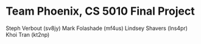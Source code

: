 # Team Phoenix, CS 5010 Final Project
Steph Verbout (sv8jy)
Mark Folashade (mf4us)
Lindsey Shavers (lns4pr)
Khoi Tran (kt2np)
